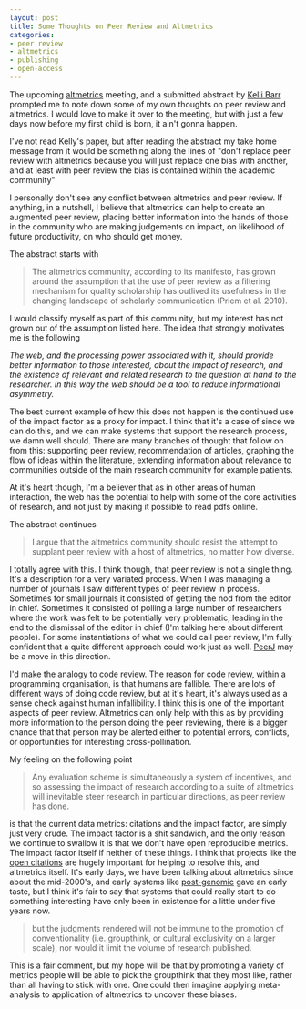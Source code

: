 ```yaml
---
layout: post
title: Some Thoughts on Peer Review and Altmetrics
categories: 
- peer review
- altmetrics
- publishing
- open-access
---
```


The upcoming [altmetrics][alm] meeting, and a submitted abstract by [Kelli Barr][kb] prompted me to note down some of my own thoughts on peer review and altmetrics. I would love to make it over to the meeting, but with just a few days now before my first child is born, it ain't gonna happen. 

[alm]: http://altmetrics.org/altmetrics12/
[kb]: http://www.csid.unt.edu/about/People/barr.html

I've not read Kelly's paper, but after reading the abstract my take home message from it would be something along the lines of "don't replace peer review with altmetrics because you will just replace one bias with another, and at least with peer review the bias is contained within the academic community"

I personally don't see any conflict between altmetrics and peer review. If anything, in a nutshell, I believe that altmetrics can help to create an augmented peer review, placing better information into the hands of those in the community who are making judgements on impact, on likelihood of future productivity, on who should get money.

The abstract starts with

> The altmetrics community, according to its manifesto, has grown around the assumption that the use of peer review as a filtering mechanism for quality scholarship has outlived its usefulness in the changing landscape of scholarly communication (Priem et al. 2010).

I would classify myself as part of this community, but my interest has not grown out of the assumption listed here. The idea that strongly motivates me is the following

_The web, and the processing power associated with it, should provide better information to those interested, about the impact of research, and the existence of relevant and related research to the question at hand to the researcher. In this way the web should be a tool to reduce informational asymmetry._ 

The best current example of how this does not happen is the continued use of the impact factor as a proxy for impact. I think that it's a case of since we can do this, and we can make systems that support the research process, we damn well should. There are many branches of thought that follow on from this: supporting peer review, recommendation of articles, graphing the flow of ideas within the literature, extending information about relevance to communities outside of the main research community for example patients. 

At it's heart though, I'm a believer that as in other areas of human interaction, the web has the potential to help with some of the core activities of research, and not just by making it possible to read pdfs online.

The abstract continues

> I argue that the altmetrics community should resist the attempt to supplant peer review with a host of altmetrics, no matter how diverse.

I totally agree with this. I think though, that peer review is not a single thing. It's a description for a very variated process. When I was managing a number of journals I saw different types of peer review in process. Sometimes for small journals it consisted of getting the nod from the editor in chief. Sometimes it consisted of polling a large number of researchers where the work was felt to be potentially very problematic, leading in the end to the dismissal of the editor in chief (I'm talking here about different people). For some instantiations of what we could call peer review, I'm fully confident that a quite different approach could work just as well. [PeerJ][pj] may be a move in this direction. 

[pj]: http://peerj.com/

I'd make the analogy to code review. The reason for code review, within a programming organisation, is that humans are fallible. There are lots of different ways of doing code review, but at it's heart, it's always used as a sense check against human infallibility. I think this is one of the important aspects of peer review. Altmetrics can only help with this as by providing more information to the person doing the peer reviewing, there is a bigger chance that that person may be alerted either to potential errors, conflicts, or opportunities for interesting cross-pollination. 

My feeling on the following point

> Any evaluation scheme is simultaneously a system of incentives, and so assessing the impact of research according to a suite of altmetrics will inevitable steer research in particular directions, as peer review has done.

is that the current data metrics: citations and the impact factor, are simply just very crude. The impact factor is a shit sandwich, and the only reason we continue to swallow it is that we don't have open reproducible metrics. The impact factor itself if neither of these things. I think that projects like the [open citations][oc] are hugely important for helping to resolve this, and altmetrics itself. It's early days, we have been talking about altmetrics since about the mid-2000's, and early systems like [post-genomic][pg] gave an early taste, but I think it's fair to say that systems that could really start to do something interesting have only been in existence for a little under five years now.

[oc]: http://opencitations.wordpress.com/
[pg]: http://sourceforge.net/mailarchive/forum.php?forum_name=postgenomic-develop

>  but the judgments rendered will not be immune to the promotion of conventionality (i.e. groupthink, or cultural exclusivity on a larger scale), nor would it limit the volume of research published.

This is a fair comment, but my hope will be that by promoting a variety of metrics people will be able to pick the groupthink that they most like, rather than all having to stick with one. One could then imagine applying meta-analysis to application of altmetrics to uncover these biases.